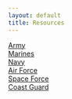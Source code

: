 ```yaml
---
layout: default
title: Resources
---
```


<div id="resources">
  <a href="">Army</a><br>
  <a href="">Marines</a><br>
  <a href="">Navy</a><br>
  <a href="">Air Force</a><br>
  <a href="">Space Force</a><br>
  <a href="">Coast Guard</a>
</div>
